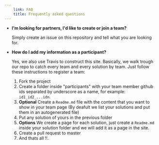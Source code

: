 ```yaml
---
    link: FAQ
    title: Frequently asked questions
---
```


- **I'm looking for partners, I'd like to create or join a team?**

  Simply create an issue on this repository and tell what you are looking for.

- **How do I add my information as a participant?**

   Yes, we also use Travis to construct this site. Basically, we walk trough our repo to catch every team and every solution by team. Just follow these instructions to register a team:
   1. Fork the project
   2. Create a folder inside "participants" with your team member github ids separated by underscore as a name, for example: ```id1_id2_...idn```.
   4. **Optional** Create a ```Readme.md``` file with the content that you want to show in your team page (By deafult we list your solutions and put them in an autogenerated file)
   3. Put any solution of yours in the previous folder
   5. **Options** We create a page for each solution, just create a ```Readme.md``` inside your solution folder and we will add it as a page in the site.
   6. Create a pull request to master
   7. And thats all !!.
   